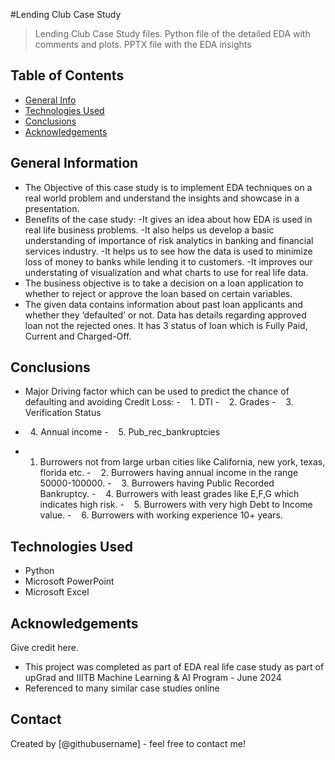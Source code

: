 #Lending Club Case Study
> Lending Club Case Study files.
> Python file of the detailed EDA with comments and plots.
> PPTX file with the EDA insights


## Table of Contents
* [General Info](#general-information)
* [Technologies Used](#technologies-used)
* [Conclusions](#conclusions)
* [Acknowledgements](#acknowledgements)

<!-- The Objective of this case study is to implement EDA techniques on a real world problem and understand the insights and showcase in a presentation.
![image](https://github.com/user-attachments/assets/671d738d-3ddf-47c4-a77a-aa22bf5f989c)
 -->

## General Information
- The Objective of this case study is to implement EDA techniques on a real world problem and understand the insights and showcase in a presentation.
- Benefits of the case study:
-It gives an idea about how EDA is used in real life business problems.
-It also helps us develop a basic understanding of importance of risk analytics in banking and financial services industry.
-It helps us to see how the data is used to minimize loss of money to banks while lending it to customers.
-It improves our understating of visualization and what charts to use for real life data.
- The business objective is to take a decision on a loan application to whether to reject or approve the loan based on certain variables.
- The given data contains information about past loan applicants and whether they ‘defaulted’ or not. Data has details regarding approved loan not the rejected ones. It has 3 status of loan which is Fully Paid, Current and Charged-Off.

<!-- You don't have to answer all the questions - just the ones relevant to your project. -->

## Conclusions
- Major Driving factor which can be used to predict the chance of defaulting and avoiding Credit Loss:
-    1. DTI 
-    2. Grades
-    3. Verification Status
-    4. Annual income
-    5. Pub_rec_bankruptcies

-    1. Burrowers not from large urban cities like California, new york, texas, florida etc. 
-    2. Burrowers having annual income in the range 50000-100000.
-    3. Burrowers having Public Recorded Bankruptcy.
-    4. Burrowers with least grades like E,F,G which indicates high risk.
-    5. Burrowers with very high Debt to Income value.
-    6. Burrowers with working experience 10+ years.


<!-- You don't have to answer all the questions - just the ones relevant to your project. -->


## Technologies Used
- Python
- Microsoft PowerPoint
- Microsoft Excel

<!-- As the libraries versions keep on changing, it is recommended to mention the version of library used in this project -->

## Acknowledgements
Give credit here.
- This project was completed as part of EDA real life case study as part of upGrad and IIITB Machine Learning & AI Program - June 2024 
- Referenced to many similar case studies online 


## Contact
Created by [@githubusername] - feel free to contact me!


<!-- Optional -->
<!-- ## License -->
<!-- This project is open source and available under the [... License](). -->

<!-- You don't have to include all sections - just the one's relevant to your project -->
